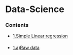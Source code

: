# Data-Science
### Contents

* [1.Simple Linear regression](https://github.com/AprajitaChhawi/Data-Science/blob/master/simple%20linear%20regression.ipynb)
#### 
* [1.a)Raw data](https://github.com/AprajitaChhawi/Data-Science/blob/master/1.01.%20Simple%20linear%20regression.csv)

